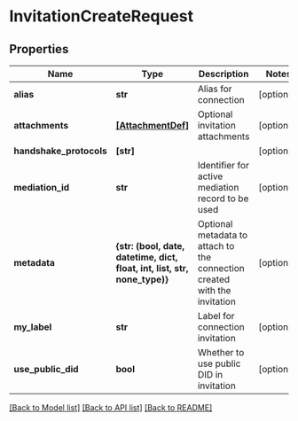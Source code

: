 # InvitationCreateRequest


## Properties
Name | Type | Description | Notes
------------ | ------------- | ------------- | -------------
**alias** | **str** | Alias for connection | [optional] 
**attachments** | [**[AttachmentDef]**](AttachmentDef.md) | Optional invitation attachments | [optional] 
**handshake_protocols** | **[str]** |  | [optional] 
**mediation_id** | **str** | Identifier for active mediation record to be used | [optional] 
**metadata** | **{str: (bool, date, datetime, dict, float, int, list, str, none_type)}** | Optional metadata to attach to the connection created with the invitation | [optional] 
**my_label** | **str** | Label for connection invitation | [optional] 
**use_public_did** | **bool** | Whether to use public DID in invitation | [optional] 

[[Back to Model list]](../README.md#documentation-for-models) [[Back to API list]](../README.md#documentation-for-api-endpoints) [[Back to README]](../README.md)


